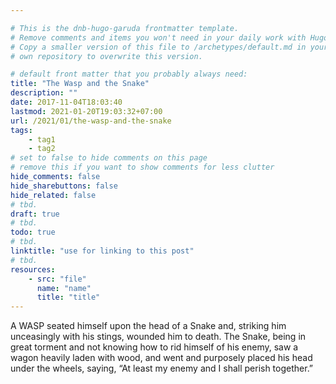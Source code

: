 ```yaml
---

# This is the dnb-hugo-garuda frontmatter template. 
# Remove comments and items you won't need in your daily work with Hugo.
# Copy a smaller version of this file to /archetypes/default.md in your
# own repository to overwrite this version.

# default front matter that you probably always need:
title: "The Wasp and the Snake"
description: ""
date: 2017-11-04T18:03:40
lastmod: 2021-01-20T19:03:32+07:00
url: /2021/01/the-wasp-and-the-snake
tags:
    - tag1
    - tag2
# set to false to hide comments on this page
# remove this if you want to show comments for less clutter
hide_comments: false
hide_sharebuttons: false
hide_related: false
# tbd.
draft: true
# tbd.
todo: true
# tbd.
linktitle: "use for linking to this post"
# tbd.
resources:
    - src: "file"
      name: "name"
      title: "title"
---
```

A WASP seated himself upon the head of a Snake and, striking him unceasingly with his stings, wounded him to death. The Snake, being in great torment and not knowing how to rid himself of his enemy, saw a wagon heavily laden with wood, and went and purposely placed his head under the wheels, saying, “At least my enemy and I shall perish together.”
